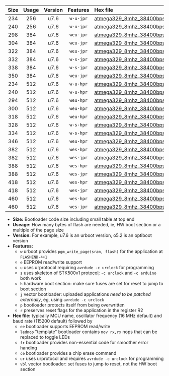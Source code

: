 |Size|Usage|Version|Features|Hex file|
|:-:|:-:|:-:|:-:|:--|
|234|256|u7.6|`w-u-jpr`|[atmega329_8mhz_38400bps_ur_vbl.hex](https://raw.githubusercontent.com/stefanrueger/urboot/main/atmega329_8mhz_38400bps_ur_vbl.hex)|
|240|256|u7.6|`w-u-jpr`|[atmega329_8mhz_38400bps_lednop_ur_vbl.hex](https://raw.githubusercontent.com/stefanrueger/urboot/main/atmega329_8mhz_38400bps_lednop_ur_vbl.hex)|
|298|384|u7.6|`weu-jpr`|[atmega329_8mhz_38400bps_ee_ur_vbl.hex](https://raw.githubusercontent.com/stefanrueger/urboot/main/atmega329_8mhz_38400bps_ee_ur_vbl.hex)|
|304|384|u7.6|`weu-jpr`|[atmega329_8mhz_38400bps_ee_lednop_ur_vbl.hex](https://raw.githubusercontent.com/stefanrueger/urboot/main/atmega329_8mhz_38400bps_ee_lednop_ur_vbl.hex)|
|322|384|u7.6|`weu-jpr`|[atmega329_8mhz_38400bps_ee_lednop_fr_ur_vbl.hex](https://raw.githubusercontent.com/stefanrueger/urboot/main/atmega329_8mhz_38400bps_ee_lednop_fr_ur_vbl.hex)|
|332|384|u7.6|`w-s-jpr`|[atmega329_8mhz_38400bps_vbl.hex](https://raw.githubusercontent.com/stefanrueger/urboot/main/atmega329_8mhz_38400bps_vbl.hex)|
|338|384|u7.6|`w-s-jpr`|[atmega329_8mhz_38400bps_lednop_vbl.hex](https://raw.githubusercontent.com/stefanrueger/urboot/main/atmega329_8mhz_38400bps_lednop_vbl.hex)|
|350|384|u7.6|`weu-jpr`|[atmega329_8mhz_38400bps_ee_lednop_fr_ce_ur_vbl.hex](https://raw.githubusercontent.com/stefanrueger/urboot/main/atmega329_8mhz_38400bps_ee_lednop_fr_ce_ur_vbl.hex)|
|234|512|u7.6|`w-u-hpr`|[atmega329_8mhz_38400bps_ur.hex](https://raw.githubusercontent.com/stefanrueger/urboot/main/atmega329_8mhz_38400bps_ur.hex)|
|240|512|u7.6|`w-u-hpr`|[atmega329_8mhz_38400bps_lednop_ur.hex](https://raw.githubusercontent.com/stefanrueger/urboot/main/atmega329_8mhz_38400bps_lednop_ur.hex)|
|294|512|u7.6|`weu-hpr`|[atmega329_8mhz_38400bps_ee_ur.hex](https://raw.githubusercontent.com/stefanrueger/urboot/main/atmega329_8mhz_38400bps_ee_ur.hex)|
|300|512|u7.6|`weu-hpr`|[atmega329_8mhz_38400bps_ee_lednop_ur.hex](https://raw.githubusercontent.com/stefanrueger/urboot/main/atmega329_8mhz_38400bps_ee_lednop_ur.hex)|
|318|512|u7.6|`weu-hpr`|[atmega329_8mhz_38400bps_ee_lednop_fr_ur.hex](https://raw.githubusercontent.com/stefanrueger/urboot/main/atmega329_8mhz_38400bps_ee_lednop_fr_ur.hex)|
|328|512|u7.6|`w-s-hpr`|[atmega329_8mhz_38400bps.hex](https://raw.githubusercontent.com/stefanrueger/urboot/main/atmega329_8mhz_38400bps.hex)|
|334|512|u7.6|`w-s-hpr`|[atmega329_8mhz_38400bps_lednop.hex](https://raw.githubusercontent.com/stefanrueger/urboot/main/atmega329_8mhz_38400bps_lednop.hex)|
|346|512|u7.6|`weu-hpr`|[atmega329_8mhz_38400bps_ee_lednop_fr_ce_ur.hex](https://raw.githubusercontent.com/stefanrueger/urboot/main/atmega329_8mhz_38400bps_ee_lednop_fr_ce_ur.hex)|
|382|512|u7.6|`wes-hpr`|[atmega329_8mhz_38400bps_ee.hex](https://raw.githubusercontent.com/stefanrueger/urboot/main/atmega329_8mhz_38400bps_ee.hex)|
|382|512|u7.6|`wes-jpr`|[atmega329_8mhz_38400bps_ee_vbl.hex](https://raw.githubusercontent.com/stefanrueger/urboot/main/atmega329_8mhz_38400bps_ee_vbl.hex)|
|388|512|u7.6|`wes-hpr`|[atmega329_8mhz_38400bps_ee_lednop.hex](https://raw.githubusercontent.com/stefanrueger/urboot/main/atmega329_8mhz_38400bps_ee_lednop.hex)|
|388|512|u7.6|`wes-jpr`|[atmega329_8mhz_38400bps_ee_lednop_vbl.hex](https://raw.githubusercontent.com/stefanrueger/urboot/main/atmega329_8mhz_38400bps_ee_lednop_vbl.hex)|
|418|512|u7.6|`wes-hpr`|[atmega329_8mhz_38400bps_ee_lednop_fr.hex](https://raw.githubusercontent.com/stefanrueger/urboot/main/atmega329_8mhz_38400bps_ee_lednop_fr.hex)|
|418|512|u7.6|`wes-jpr`|[atmega329_8mhz_38400bps_ee_lednop_fr_vbl.hex](https://raw.githubusercontent.com/stefanrueger/urboot/main/atmega329_8mhz_38400bps_ee_lednop_fr_vbl.hex)|
|460|512|u7.6|`wes-hpr`|[atmega329_8mhz_38400bps_ee_lednop_fr_ce.hex](https://raw.githubusercontent.com/stefanrueger/urboot/main/atmega329_8mhz_38400bps_ee_lednop_fr_ce.hex)|
|460|512|u7.6|`wes-jpr`|[atmega329_8mhz_38400bps_ee_lednop_fr_ce_vbl.hex](https://raw.githubusercontent.com/stefanrueger/urboot/main/atmega329_8mhz_38400bps_ee_lednop_fr_ce_vbl.hex)|

- **Size:** Bootloader code size including small table at top end
- **Useage:** How many bytes of flash are needed, ie, HW boot section or a multiple of the page size
- **Version:** For example, u7.6 is an urboot version, o5.2 is an optiboot version
- **Features:**
  + `w` urboot provides `pgm_write_page(sram, flash)` for the application at `FLASHEND-4+1`
  + `e` EEPROM read/write support
  + `u` uses urprotocol requiring `avrdude -c urclock` for programming
  + `s` uses skeleton of STK500v1 protocol; `-c urclock` and `-c arduino` both work
  + `h` hardware boot section: make sure fuses are set for reset to jump to boot section
  + `j` vector bootloader: uploaded applications *need to be patched externally*, eg, using `avrdude -c urclock`
  + `p` bootloader protects itself from being overwritten
  + `r` preserves reset flags for the application in the register R2
- **Hex file:** typically MCU name, oscillator frequency (16 MHz default) and baud rate (115200 default) followed by
  + `ee` bootloader supports EEPROM read/write
  + `lednop` "template" bootloader contains `mov rx,rx` nops that can be replaced to toggle LEDs
  + `fr` bootloader provides non-essential code for smoother error handing
  + `ce` bootloader provides a chip erase command
  + `ur` uses urprotocol and requires `avrdude -c urclock` for programming
  + `vbl` vector bootloader: set fuses to jump to reset, not the HW boot section
